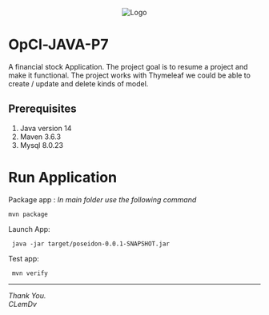<p align="center">
  <img src="https://github.com/ClementDv/OpCl-JAVA-P7/blob/master/Poseiden-skeleton/src/main/resources/static/img/logoP7.png?raw=true" alt="Logo"/>
</p>

# OpCl-JAVA-P7

A financial stock Application. The project goal is to resume a project and make it functional.
The project works with Thymeleaf we could be able to create / update and delete kinds of model.

## Prerequisites

1. Java version 14
2. Maven 3.6.3
3. Mysql 8.0.23

# Run Application

Package app :
*In main folder use the following command*
```
mvn package
```

Launch App:
```
 java -jar target/poseidon-0.0.1-SNAPSHOT.jar
```

Test app:
```
 mvn verify
```
---------------------------------------
*Thank You.  
CLemDv*

